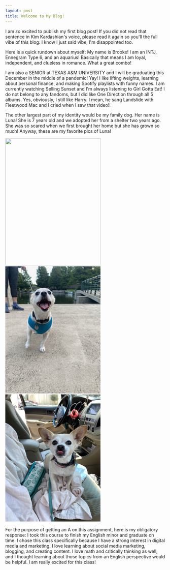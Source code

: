 ```yaml
---
layout: post
title: Welcome to My Blog!
---
```


I am *so* excited to publish my first blog post! If you did not read that sentence in Kim Kardashian's voice, please read it again so you'll the full vibe of this blog. I know I just said vibe, I'm disappointed too.

Here is a quick rundown about myself: My name is Brooke! I am an INTJ, Ennegram Type 6, and an aquarius! Basically that means I am loyal, independent, and clueless in romance. What a great combo!

I am also a SENIOR at TEXAS A&M UNIVERSITY and I will be graduating this December in the middle of a pandemic! Yay! I like lifting weights, learning about personal finance, and making Spotify playlists with funny names. I am currently watching Selling Sunset and I'm always listening to Girl Gotta Eat! I do not belong to any fandoms, but I did like One Direction through all 5 albums. Yes, obviously, I still like Harry. I mean, he sang Landslide with Fleetwood Mac and I cried when I saw that video!!

The other largest part of my identity would be my family dog. Her name is Luna! She is 7 years old and we adopted her from a shelter two years ago. She was so scared when we first brought her home but she has grown so much! Anyway, these are my favorite pics of Luna!

<img src="/assets/IMG-0861.JPG"  width="300" height="400"> <img src="/assets/IMG-1071.JPG"  width="300" height="400"> <img src="/assets/IMG-9603.JPG"  width="300" height="400">


For the purpose of getting an A on this assignment, here is my obligatory response:
I took this course to finish my English minor and graduate on time. I chose this class specifically because I have a strong interest in digital media and marketing. I love learning about social media marketing, blogging, and creating content. I love math and critically thinking as well, and I thought learning about those topics from an English perspective would be helpful. I am really excited for this class!
